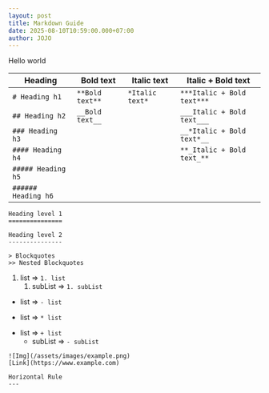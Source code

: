 ```yaml
---
layout: post
title: Markdown Guide
date: 2025-08-10T10:59:00.000+07:00
author: JOJO
---
```


Hello world

| Heading                 | Bold text       | Italic text     | Italic + Bold text         |
| ----------------------- | --------------- | --------------- | -------------------------- |
| `# Heading h1`          | `**Bold text**` | `*Italic text*` | `***Italic + Bold text***` |
| `## Heading h2`         | `__Bold text__` |                 | `___Italic + Bold text___` |
| `### Heading h3`        |                 |                 | `__*Italic + Bold text*__` |
| `#### Heading h4`       |                 |                 | `**_Italic + Bold text_**` |
| `##### Heading h5`      |                 |                 |                            |
| `###### Heading h6`     |                 |                 |                            |

`Heading level 1`<br>
`===============`

`Heading level 2`<br>
`---------------`

`> Blockquotes`<br>
`>> Nested Blockquotes`

1. list  => `1. list`
    1. subList => `1. subList`


- list => `- list`
* list => `* list`
+ list => `+ list`
    - subList => `- subList`

`![Img](/assets/images/example.png)`<br>
`[Link](https://www.example.com)`

`Horizontal Rule`<br>
`---`


